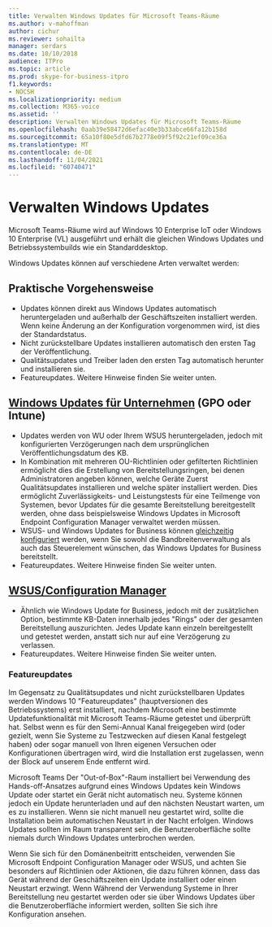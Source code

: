 ```yaml
---
title: Verwalten Windows Updates für Microsoft Teams-Räume
ms.author: v-mahoffman
author: cichur
ms.reviewer: sohailta
manager: serdars
ms.date: 10/10/2018
audience: ITPro
ms.topic: article
ms.prod: skype-for-business-itpro
f1.keywords:
- NOCSH
ms.localizationpriority: medium
ms.collection: M365-voice
ms.assetid: ''
description: Verwalten Windows Updates für Microsoft Teams-Räume
ms.openlocfilehash: 0aab39e58472d6efac40e3b33abce66fa12b158d
ms.sourcegitcommit: 65a10f80e5dfd67b2778e09f5f92c21ef09ce36a
ms.translationtype: MT
ms.contentlocale: de-DE
ms.lasthandoff: 11/04/2021
ms.locfileid: "60740471"
---
```

# <a name="manage-windows-updates"></a>Verwalten Windows Updates

Microsoft Teams-Räume wird auf Windows 10 Enterprise IoT oder Windows 10 Enterprise (VL) ausgeführt und erhält die gleichen Windows Updates und Betriebssystembuilds wie ein Standarddesktop.

Windows Updates können auf verschiedene Arten verwaltet werden:

## <a name="hands-off-approach"></a>Praktische Vorgehensweise 
- Updates können direkt aus Windows Updates automatisch heruntergeladen und außerhalb der Geschäftszeiten installiert werden. Wenn keine Änderung an der Konfiguration vorgenommen wird, ist dies der Standardstatus.
- Nicht zurückstellbare Updates installieren automatisch den ersten Tag der Veröffentlichung. 
- Qualitätsupdates und Treiber laden den ersten Tag automatisch herunter und installieren sie. 
- Featureupdates. Weitere Hinweise finden Sie weiter unten. 

## <a name="windows-updates-for-business-gpo-or-intune"></a>[Windows Updates für Unternehmen](/windows/deployment/update/waas-manage-updates-wufb) (GPO oder Intune)   
- Updates werden von WU oder Ihrem WSUS heruntergeladen, jedoch mit konfigurierten Verzögerungen nach dem ursprünglichen Veröffentlichungsdatum des KB. 
- In Kombination mit mehreren OU-Richtlinien oder gefilterten Richtlinien ermöglicht dies die Erstellung von Bereitstellungsringen, bei denen Administratoren angeben können, welche Geräte Zuerst Qualitätsupdates installieren und welche später installiert werden. Dies ermöglicht Zuverlässigkeits- und Leistungstests für eine Teilmenge von Systemen, bevor Updates für die gesamte Bereitstellung bereitgestellt werden, ohne dass beispielsweise Windows Updates in Microsoft Endpoint Configuration Manager verwaltet werden müssen.
- WSUS- und Windows Updates for Business können [gleichzeitig konfiguriert](/windows/deployment/update/waas-integrate-wufb) werden, wenn Sie sowohl die Bandbreitenverwaltung als auch das Steuerelement wünschen, das Windows Updates for Business bereitstellt.
- Featureupdates. Weitere Hinweise finden Sie weiter unten.

## <a name="wsusconfiguration-manager"></a>[WSUS/Configuration Manager](/windows/deployment/update/waas-manage-updates-configuration-manager)
- Ähnlich wie Windows Update for Business, jedoch mit der zusätzlichen Option, bestimmte KB-Daten innerhalb jedes "Rings" oder der gesamten Bereitstellung auszurichten. Jedes Update kann einzeln bereitgestellt und getestet werden, anstatt sich nur auf eine Verzögerung zu verlassen. 
- Featureupdates. Weitere Hinweise finden Sie weiter unten.


### <a name="feature-updates"></a>Featureupdates

Im Gegensatz zu Qualitätsupdates und nicht zurückstellbaren Updates werden Windows 10 "Featureupdates" (hauptversionen des Betriebssystems) erst installiert, nachdem Microsoft eine bestimmte Updatefunktionalität mit Microsoft Teams-Räume getestet und überprüft hat. Selbst wenn es für den Semi-Annual Kanal freigegeben wird (oder gezielt, wenn Sie Systeme zu Testzwecken auf diesen Kanal festgelegt haben) oder sogar manuell von Ihren eigenen Versuchen oder Konfigurationen übertragen wird, wird die Installation erst zugelassen, wenn der Block auf unserem Ende entfernt wird.

Microsoft Teams Der "Out-of-Box"-Raum installiert bei Verwendung des Hands-off-Ansatzes aufgrund eines Windows Updates kein Windows Update oder startet ein Gerät nicht automatisch neu. Systeme können jedoch ein Update herunterladen und auf den nächsten Neustart warten, um es zu installieren. Wenn sie nicht manuell neu gestartet wird, sollte die Installation beim automatischen Neustart in der Nacht erfolgen. Windows Updates sollten im Raum transparent sein, die Benutzeroberfläche sollte niemals durch Windows Updates unterbrochen werden.

Wenn Sie sich für den Domänenbeitritt entscheiden, verwenden Sie Microsoft Endpoint Configuration Manager oder WSUS, und achten Sie besonders auf Richtlinien oder Aktionen, die dazu führen können, dass das Gerät während der Geschäftszeiten ein Update installiert oder einen Neustart erzwingt. Wenn Während der Verwendung Systeme in Ihrer Bereitstellung neu gestartet werden oder sie über Windows Updates über die Benutzeroberfläche informiert werden, sollten Sie sich ihre Konfiguration ansehen.